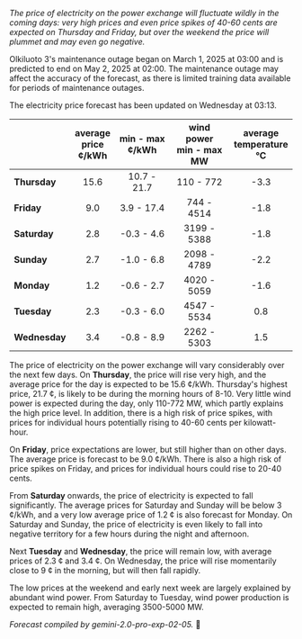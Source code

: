 *The price of electricity on the power exchange will fluctuate wildly in the coming days: very high prices and even price spikes of 40-60 cents are expected on Thursday and Friday, but over the weekend the price will plummet and may even go negative.*

Olkiluoto 3's maintenance outage began on March 1, 2025 at 03:00 and is predicted to end on May 2, 2025 at 02:00. The maintenance outage may affect the accuracy of the forecast, as there is limited training data available for periods of maintenance outages.

The electricity price forecast has been updated on Wednesday at 03:13.

|  | average<br>price<br>¢/kWh | min - max<br>¢/kWh | wind power<br>min - max<br>MW | average<br>temperature<br>°C |
|:-------------|:----------------:|:----------------:|:-------------:|:-------------:|
| **Thursday**   | 15.6             | 10.7 - 21.7      | 110 - 772     | -3.3          |
| **Friday**  | 9.0              | 3.9 - 17.4       | 744 - 4514    | -1.8          |
| **Saturday**   | 2.8              | -0.3 - 4.6       | 3199 - 5388   | -1.8          |
| **Sunday**  | 2.7              | -1.0 - 6.8       | 2098 - 4789   | -2.2          |
| **Monday**  | 1.2              | -0.6 - 2.7       | 4020 - 5059   | -1.6          |
| **Tuesday**    | 2.3              | -0.3 - 6.0       | 4547 - 5534   | 0.8           |
| **Wednesday** | 3.4              | -0.8 - 8.9       | 2262 - 5303   | 1.5           |

The price of electricity on the power exchange will vary considerably over the next few days. On **Thursday**, the price will rise very high, and the average price for the day is expected to be 15.6 ¢/kWh. Thursday's highest price, 21.7 ¢, is likely to be during the morning hours of 8-10. Very little wind power is expected during the day, only 110-772 MW, which partly explains the high price level. In addition, there is a high risk of price spikes, with prices for individual hours potentially rising to 40-60 cents per kilowatt-hour.

On **Friday**, price expectations are lower, but still higher than on other days. The average price is forecast to be 9.0 ¢/kWh. There is also a high risk of price spikes on Friday, and prices for individual hours could rise to 20-40 cents.

From **Saturday** onwards, the price of electricity is expected to fall significantly. The average prices for Saturday and Sunday will be below 3 ¢/kWh, and a very low average price of 1.2 ¢ is also forecast for Monday. On Saturday and Sunday, the price of electricity is even likely to fall into negative territory for a few hours during the night and afternoon.

Next **Tuesday** and **Wednesday**, the price will remain low, with average prices of 2.3 ¢ and 3.4 ¢. On Wednesday, the price will rise momentarily close to 9 ¢ in the morning, but will then fall rapidly.

The low prices at the weekend and early next week are largely explained by abundant wind power. From Saturday to Tuesday, wind power production is expected to remain high, averaging 3500-5000 MW.

*Forecast compiled by gemini-2.0-pro-exp-02-05.* 💨

